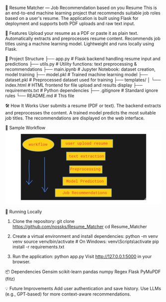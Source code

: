 🚀 Resume Matcher — Job Recommendation based on you Resume
This is an end-to-end machine learning project that recommends suitable job roles based on a user's resume. The application is built using Flask for deployment and supports both PDF uploads and raw text input.

🧠 Features
Upload your resume as a PDF or paste it as plain text.
Automatically extracts and preprocesses resume content.
Recommends job titles using a machine learning model.
Lightweight and runs locally using Flask.

📁 Project Structure
├── app.py                  # Flask backend handling resume input and predictions
├── utils.py                # Utility functions: text preprocessing & recommendations
├── main.ipynb              # Jupyter Notebook: dataset creation, model training
├── model.pkl               # Trained machine learning model
├── dataset.pkl             # Preprocessed dataset used for training
├── templates/
│   └── index.html          # HTML frontend for file upload and results display
├── requirements.txt        # Python dependencies
├── .gitignore              # Standard ignore rules
└── README.md               # This file

🛠️ How It Works
User submits a resume (PDF or text).
The backend extracts and preprocesses the content.
A trained model predicts the most suitable job titles.
The recommendations are displayed on the web interface.

🚦 Sample Workflow
![Workflow of Nossks](static/workflow.png)

🧪 Running Locally
1. Clone the repository:
git clone https://github.com/nossks/Resume_Matcher
cd Resume_Matcher

2. Create a virtual environment and install dependencies:
python -m venv venv
source venv/bin/activate  # On Windows: venv\Scripts\activate
pip install -r requirements.txt

3. Run the application:
python app.py
Visit http://127.0.0.1:5000 in your browser.

📦 Dependencies
Gensim
scikit-learn
pandas
numpy
Regex
Flask
PyMuPDF (fitz)

💡 Future Improvements
Add user authentication and save history.
Use LLMs (e.g., GPT-based) for more context-aware recommendations.